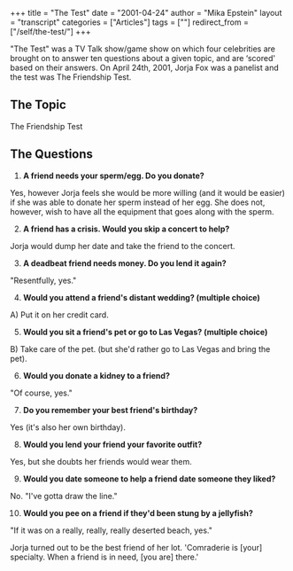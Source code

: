 +++
title = "The Test"
date = "2001-04-24"
author = "Mika Epstein"
layout = "transcript"
categories = ["Articles"]
tags = [""]
redirect_from = ["/self/the-test/"]
+++

"The Test" was a TV Talk show/game show on which four celebrities are brought on to answer ten questions about a given topic, and are &#8216;scored' based on their answers. On April 24th, 2001, Jorja Fox was a panelist and the test was The Friendship Test.

## The Topic 
The Friendship Test

## The Questions

1. **A friend needs your sperm/egg. Do you donate?**  

Yes, however Jorja feels she would be more willing (and it would be easier) if she was able to donate her sperm instead of her egg. She does not, however, wish to have all the equipment that goes along with the sperm.  

2. **A friend has a crisis. Would you skip a concert to help?**  

Jorja would dump her date and take the friend to the concert.  

3. **A deadbeat friend needs money. Do you lend it again?**  

"Resentfully, yes."  

4. **Would you attend a friend's distant wedding? (multiple choice)**  

A) Put it on her credit card.  

5. **Would you sit a friend's pet or go to Las Vegas? (multiple choice)**  

B) Take care of the pet. (but she'd rather go to Las Vegas and bring the pet).  

6. **Would you donate a kidney to a friend?**  

"Of course, yes."  

7. **Do you remember your best friend's birthday?**  

Yes (it's also her own birthday).  

8. **Would you lend your friend your favorite outfit?**  

Yes, but she doubts her friends would wear them.  

9. **Would you date someone to help a friend date someone they liked?**  

No. "I've gotta draw the line."  

10. **Would you pee on a friend if they'd been stung by a jellyfish?**  

"If it was on a really, really, really deserted beach, yes."

Jorja turned out to be the best friend of her lot. 'Comraderie is [your] specialty. When a friend is in need, [you are] there.'